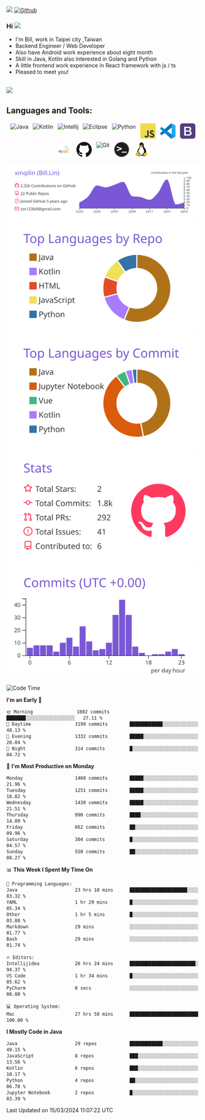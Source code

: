  
![](https://visitor-badge.laobi.icu/badge?page_id=xinqilin.xinqilin)
[![Github](https://img.shields.io/github/followers/xinqilin?label=Follow&style=social)](https://github.com/xinqilin)

### Hi <img src="https://raw.githubusercontent.com/MartinHeinz/MartinHeinz/master/wave.gif" width="35px">

- I'm Bill, work in Taipei city ,Taiwan
- Backend Engineer / Web Developer
- Also have Android work experience about eight month
- Skill in Java, Kotlin also interested in Golang and Python
- A little frontend work experience in React framework with js / ts
- Pleased to meet you!


<br />
<img src="https://github-profile-trophy.vercel.app/?username=xinqilin&column=7&margin-w=15" />

## Languages and Tools:
<p align="center">
<img alt="Java" src="https://raw.githubusercontent.com/jmnote/z-icons/master/svg/java.svg" height="40" style="vertical-align:top; margin:4px">
<img alt="Kotlin" src="https://img.icons8.com/color/48/000000/kotlin.png" height="40" style="vertical-align:top; margin:4px">
<img alt="Intellij" src="https://img.icons8.com/color/48/000000/intellij-idea.png" height="40" style="vertical-align:top; margin:4px"/>
<img alt="Eclipse" src="https://img.icons8.com/ios-filled/50/000000/java-eclipse.png" height="40" style="vertical-align:top; margin:4px"/>
<img alt="Python" height="40" style="vertical-align:top; margin:4px" src="https://cdn.jsdelivr.net/gh/devicons/devicon/icons/python/python-plain.svg" />
<img alt="Javascript" src="https://raw.githubusercontent.com/github/explore/80688e429a7d4ef2fca1e82350fe8e3517d3494d/topics/javascript/javascript.png" height="40" style="vertical-align:top; margin:4px">
<img alt="VS Code" src="https://raw.githubusercontent.com/github/explore/80688e429a7d4ef2fca1e82350fe8e3517d3494d/topics/visual-studio-code/visual-studio-code.png"  height="40" style="vertical-align:top; margin:4px">
<img alt="Bootstrap"  src="https://raw.githubusercontent.com/github/explore/80688e429a7d4ef2fca1e82350fe8e3517d3494d/topics/bootstrap/bootstrap.png" height="40" style="vertical-align:top; margin:4px">
<img alt="MySQL"src="https://raw.githubusercontent.com/github/explore/80688e429a7d4ef2fca1e82350fe8e3517d3494d/topics/mysql/mysql.png" height="40" style="vertical-align:top; margin:4px">
<img alt="Github" src="https://raw.githubusercontent.com/github/explore/78df643247d429f6cc873026c0622819ad797942/topics/github/github.png" height="40" style="vertical-align:top; margin:4px">

<img alt="Git" src="https://raw.githubusercontent.com/jmnote/z-icons/master/svg/git.svg" height="40" style="vertical-align:top; margin:4px">
<img alt="Terminal" src="https://raw.githubusercontent.com/github/explore/80688e429a7d4ef2fca1e82350fe8e3517d3494d/topics/terminal/terminal.png" height="40" style="vertical-align:top; margin:4px">
<img alt="Linux" src="https://raw.githubusercontent.com/github/explore/80688e429a7d4ef2fca1e82350fe8e3517d3494d/topics/linux/linux.png" height="40" style="vertical-align:top; margin:4px" alt="Windows" height="40" style="vertical-align:top; margin:4px">
</p>

<!-- <p align="center"><img  src="https://leetcode.card.workers.dev/?username=xinqilin&theme=auto" alt="xinqilin-leetcode" /></p> -->

<!-- <div width="100%">   
 <a href="https://readme-stats-cfgj2cxdy.vercel.app/api?username=xinqilin&count_private=true&show_icons=true&theme=algolia">
   <img  align="left" src="https://github-readme-stats.vercel.app/api?username=xinqilin&show_icons=true&theme=algolia&card_width=4" width="400"/>
 </a>
 <a href="https://readme-stats-cfgj2cxdy.vercel.app/api/top-langs/?username=xinqilin&hide=php,html,css&theme=algolia">
  <img  align="right" src="https://github-readme-stats.vercel.app/api/top-langs/?username=xinqilin&hide=html,css&theme=algolia&langs_count=10&layout=compact" />
 </a>
</div> -->

<div align="center">

[![](https://raw.githubusercontent.com/xinqilin/xinqilin/master/profile-summary-card-output/buefy/0-profile-details.svg)](https://github.com/vn7n24fzkq/github-profile-summary-cards)
[![](https://raw.githubusercontent.com/xinqilin/xinqilin/master/profile-summary-card-output/buefy/1-repos-per-language.svg)](https://github.com/vn7n24fzkq/github-profile-summary-cards) [![](https://raw.githubusercontent.com/xinqilin/xinqilin/master/profile-summary-card-output/buefy/2-most-commit-language.svg)](https://github.com/vn7n24fzkq/github-profile-summary-cards)
[![](https://raw.githubusercontent.com/xinqilin/xinqilin/master/profile-summary-card-output/buefy/3-stats.svg)](https://github.com/vn7n24fzkq/github-profile-summary-cards) [![](https://raw.githubusercontent.com/xinqilin/xinqilin/master/profile-summary-card-output/buefy/4-productive-time.svg)](https://github.com/vn7n24fzkq/github-profile-summary-cards)

</div>
 
<!--START_SECTION:waka-->
![Code Time](http://img.shields.io/badge/Code%20Time-2%2C494%20hrs%206%20mins-blue)

**I'm an Early 🐤** 

```text
🌞 Morning                1802 commits        ███████░░░░░░░░░░░░░░░░░░   27.11 % 
🌆 Daytime                3199 commits        ████████████░░░░░░░░░░░░░   48.13 % 
🌃 Evening                1332 commits        █████░░░░░░░░░░░░░░░░░░░░   20.04 % 
🌙 Night                  314 commits         █░░░░░░░░░░░░░░░░░░░░░░░░   04.72 % 
```
📅 **I'm Most Productive on Monday** 

```text
Monday                   1460 commits        █████░░░░░░░░░░░░░░░░░░░░   21.96 % 
Tuesday                  1251 commits        █████░░░░░░░░░░░░░░░░░░░░   18.82 % 
Wednesday                1430 commits        █████░░░░░░░░░░░░░░░░░░░░   21.51 % 
Thursday                 990 commits         ████░░░░░░░░░░░░░░░░░░░░░   14.89 % 
Friday                   662 commits         ██░░░░░░░░░░░░░░░░░░░░░░░   09.96 % 
Saturday                 304 commits         █░░░░░░░░░░░░░░░░░░░░░░░░   04.57 % 
Sunday                   550 commits         ██░░░░░░░░░░░░░░░░░░░░░░░   08.27 % 
```


📊 **This Week I Spent My Time On** 

```text
💬 Programming Languages: 
Java                     23 hrs 18 mins      █████████████████████░░░░   83.32 % 
YAML                     1 hr 29 mins        █░░░░░░░░░░░░░░░░░░░░░░░░   05.34 % 
Other                    1 hr 5 mins         █░░░░░░░░░░░░░░░░░░░░░░░░   03.88 % 
Markdown                 29 mins             ░░░░░░░░░░░░░░░░░░░░░░░░░   01.77 % 
Bash                     29 mins             ░░░░░░░░░░░░░░░░░░░░░░░░░   01.74 % 

🔥 Editors: 
Intellijidea             26 hrs 24 mins      ████████████████████████░   94.37 % 
VS Code                  1 hr 34 mins        █░░░░░░░░░░░░░░░░░░░░░░░░   05.62 % 
PyCharm                  0 secs              ░░░░░░░░░░░░░░░░░░░░░░░░░   00.00 % 

💻 Operating System: 
Mac                      27 hrs 58 mins      █████████████████████████   100.00 % 
```

**I Mostly Code in Java** 

```text
Java                     29 repos            ████████████░░░░░░░░░░░░░   49.15 % 
JavaScript               8 repos             ███░░░░░░░░░░░░░░░░░░░░░░   13.56 % 
Kotlin                   6 repos             ███░░░░░░░░░░░░░░░░░░░░░░   10.17 % 
Python                   4 repos             ██░░░░░░░░░░░░░░░░░░░░░░░   06.78 % 
Jupyter Notebook         2 repos             █░░░░░░░░░░░░░░░░░░░░░░░░   03.39 % 
```




 Last Updated on 15/03/2024 11:07:22 UTC
<!--END_SECTION:waka-->
 
 
<!-- <img src="https://wakatime.com/share/@abb22933-8532-4f24-8a13-e9e97bfee0f0/e937d23b-e152-4ff2-8509-e5b981912493.svg"  alt="Coding Chart" style="border-radius: 10px;border: solid 10px;" /> -->


